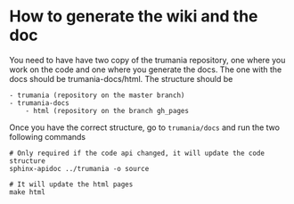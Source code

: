 # How to generate the wiki and the doc

You need to have have two copy of the trumania repository, one where you work on the code and one where you generate the docs.
The one with the docs should be trumania-docs/html.
The structure should be
```
- trumania (repository on the master branch)
- trumania-docs
    - html (repository on the branch gh_pages
```

Once you have the correct structure, go to `trumania/docs` and run the two following commands
```
# Only required if the code api changed, it will update the code structure
sphinx-apidoc ../trumania -o source

# It will update the html pages
make html
```
